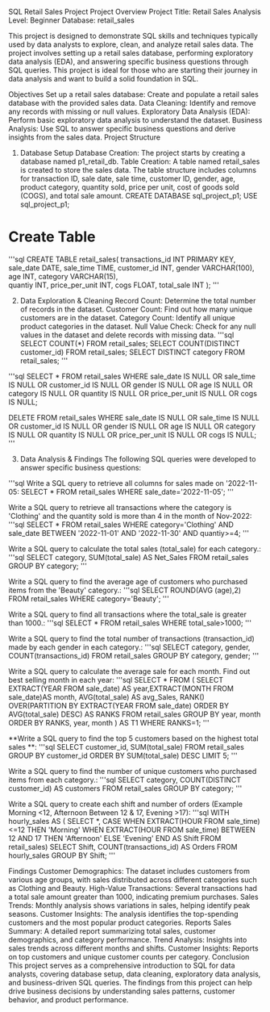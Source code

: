 SQL Retail Sales Project
Project Overview
Project Title: Retail Sales Analysis
Level: Beginner
Database: retail_sales

This project is designed to demonstrate SQL skills and techniques typically used by data analysts to explore, clean, and analyze retail sales data. The project involves setting up a retail sales database, performing exploratory data analysis (EDA), and answering specific business questions through SQL queries. This project is ideal for those who are starting their journey in data analysis and want to build a solid foundation in SQL.

Objectives
Set up a retail sales database: Create and populate a retail sales database with the provided sales data.
Data Cleaning: Identify and remove any records with missing or null values.
Exploratory Data Analysis (EDA): Perform basic exploratory data analysis to understand the dataset.
Business Analysis: Use SQL to answer specific business questions and derive insights from the sales data.
Project Structure
1. Database Setup
Database Creation: The project starts by creating a database named p1_retail_db.
Table Creation: A table named retail_sales is created to store the sales data. The table structure includes columns for transaction ID, sale date, sale time, customer ID, gender, age, product category, quantity sold, price per unit, cost of goods sold (COGS), and total sale amount.
CREATE DATABASE sql_project_p1;
USE sql_project_p1;

# Create Table
'''sql
CREATE TABLE retail_sales(
		transactions_id	INT PRIMARY KEY,
		sale_date DATE,
                sale_time TIME,
                customer_id INT,
                gender	VARCHAR(100),
                age	INT,
                category VARCHAR(15),	
                quantiy	INT,
                price_per_unit	INT,
                cogs FLOAT,
                total_sale INT
                );
'''
  
2. Data Exploration & Cleaning
Record Count: Determine the total number of records in the dataset.
Customer Count: Find out how many unique customers are in the dataset.
Category Count: Identify all unique product categories in the dataset.
Null Value Check: Check for any null values in the dataset and delete records with missing data.
'''sql
SELECT COUNT(*) FROM retail_sales;
SELECT COUNT(DISTINCT customer_id) FROM retail_sales;
SELECT DISTINCT category FROM retail_sales;
'''

'''sql
SELECT * FROM retail_sales
WHERE 
    sale_date IS NULL OR sale_time IS NULL OR customer_id IS NULL OR 
    gender IS NULL OR age IS NULL OR category IS NULL OR 
    quantity IS NULL OR price_per_unit IS NULL OR cogs IS NULL;

DELETE FROM retail_sales
WHERE 
    sale_date IS NULL OR sale_time IS NULL OR customer_id IS NULL OR 
    gender IS NULL OR age IS NULL OR category IS NULL OR 
    quantity IS NULL OR price_per_unit IS NULL OR cogs IS NULL;
'''
    
3. Data Analysis & Findings
The following SQL queries were developed to answer specific business questions:

'''sql
Write a SQL query to retrieve all columns for sales made on '2022-11-05:
SELECT * FROM retail_sales
WHERE sale_date='2022-11-05';
'''

Write a SQL query to retrieve all transactions where the category is 'Clothing' and the quantity sold is more than 4 in the month of Nov-2022:
'''sql
SELECT * FROM retail_sales
WHERE category='Clothing' AND sale_date BETWEEN '2022-11-01' AND '2022-11-30' AND quantiy>=4;
'''

Write a SQL query to calculate the total sales (total_sale) for each category.:
'''sql
SELECT category, SUM(total_sale) AS Net_Sales FROM retail_sales
GROUP BY category;
'''

Write a SQL query to find the average age of customers who purchased items from the 'Beauty' category.:
'''sql
SELECT ROUND(AVG (age),2) FROM retail_sales
WHERE category='Beauty';
'''

Write a SQL query to find all transactions where the total_sale is greater than 1000.:
'''sql
SELECT * FROM retail_sales
WHERE total_sale>1000;
'''

Write a SQL query to find the total number of transactions (transaction_id) made by each gender in each category.:
'''sql
SELECT category, gender, COUNT(transactions_id) FROM retail_sales
GROUP BY category, gender;
'''

Write a SQL query to calculate the average sale for each month. Find out best selling month in each year:
'''sql
SELECT * FROM (
SELECT EXTRACT(YEAR FROM sale_date) AS year,EXTRACT(MONTH FROM sale_date)AS month, AVG(total_sale) AS avg_Sales, RANK() OVER(PARTITION BY EXTRACT(YEAR FROM sale_date) ORDER BY AVG(total_sale) DESC) AS RANKS
FROM retail_sales
GROUP BY year, month
ORDER BY RANKS, year, month
) AS T1
WHERE RANKS=1;
'''

**Write a SQL query to find the top 5 customers based on the highest total sales **:
'''sql
SELECT customer_id, SUM(total_sale) FROM retail_sales
GROUP BY customer_id
ORDER BY SUM(total_sale) DESC
LIMIT 5;
'''

Write a SQL query to find the number of unique customers who purchased items from each category.:
'''sql
SELECT category, COUNT(DISTINCT customer_id) AS customers FROM retail_sales
GROUP BY category;
'''

Write a SQL query to create each shift and number of orders (Example Morning <12, Afternoon Between 12 & 17, Evening >17):
'''sql
WITH hourly_sales
AS (
SELECT *,
	CASE
		WHEN EXTRACT(HOUR FROM sale_time) <=12 THEN 'Morning'
        WHEN EXTRACT(HOUR FROM sale_time) BETWEEN 12 AND 17 THEN 'Afternoon'
        ELSE 'Evening'
	END AS Shift
FROM retail_sales)
SELECT Shift, COUNT(transactions_id) AS Orders FROM hourly_sales
GROUP BY Shift;
'''

Findings
Customer Demographics: The dataset includes customers from various age groups, with sales distributed across different categories such as Clothing and Beauty.
High-Value Transactions: Several transactions had a total sale amount greater than 1000, indicating premium purchases.
Sales Trends: Monthly analysis shows variations in sales, helping identify peak seasons.
Customer Insights: The analysis identifies the top-spending customers and the most popular product categories.
Reports
Sales Summary: A detailed report summarizing total sales, customer demographics, and category performance.
Trend Analysis: Insights into sales trends across different months and shifts.
Customer Insights: Reports on top customers and unique customer counts per category.
Conclusion
This project serves as a comprehensive introduction to SQL for data analysts, covering database setup, data cleaning, exploratory data analysis, and business-driven SQL queries. The findings from this project can help drive business decisions by understanding sales patterns, customer behavior, and product performance.
